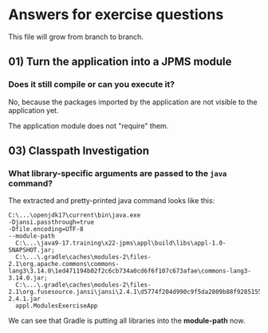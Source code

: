 # Answers for exercise questions

This file will grow from branch to branch.

## 01) Turn the application into a JPMS module

### Does it still compile or can you execute it?

No, because the packages imported by the application are not visible to the application yet.

The application module does not "require" them.

## 03) Classpath Investigation

### What library-specific arguments are passed to the `java` command?

The extracted and pretty-printed java command looks like this:

````shell
C:\...\openjdk17\current\bin\java.exe 
-Djansi.passthrough=true 
-Dfile.encoding=UTF-8 
--module-path 
  C:\...\java9-17.training\x22-jpms\appl\build\libs\appl-1.0-SNAPSHOT.jar;
  C:\...\.gradle\caches\modules-2\files-2.1\org.apache.commons\commons-lang3\3.14.0\1ed471194b02f2c6cb734a0cd6f6f107c673afae\commons-lang3-3.14.0.jar;
  C:\...\.gradle\caches\modules-2\files-2.1\org.fusesource.jansi\jansi\2.4.1\d5774f204d990c9f5da2809b88f928515577beb4\jansi-2.4.1.jar 
  appl.ModulesExerciseApp
````

We can see that Gradle is putting all libraries into the **module-path** now.
